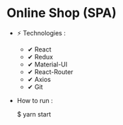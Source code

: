 # Online Shop (SPA)

- ⚡  Technologies : 
     - ✔  React
     - ✔  Redux
     - ✔  Material-UI
     - ✔  React-Router
     - ✔  Axios
     - ✔  Git

- How to run :

  $ yarn start
  


